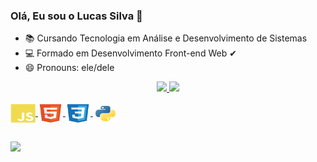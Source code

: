 ### Olá, Eu sou o Lucas Silva 👋

- 📚 Cursando Tecnologia em Análise e Desenvolvimento de Sistemas
- 💻 Formado em Desenvolvimento Front-end Web ✔
- 😄 Pronouns: ele/dele

<div align="center">
  <a href="https://github.com/Lucazoff">
  <img height="180em" src="https://github-readme-stats.vercel.app/api?username=lucazoff&show_icons=true&theme=react&include_all_commits=true&count_private=true"/>
  <img height="180em" src="https://github-readme-stats.vercel.app/api/top-langs/?username=lucazoff&layout=compact&langs_count=7&theme=react"/>
</div>
<div style="display: inline_block"><br>
  <img align="center" alt="Lucas-Js" height="30" width="40" src="https://raw.githubusercontent.com/devicons/devicon/master/icons/javascript/javascript-plain.svg">
  <img align="center" alt="Lucas-HTML" height="30" width="40" src="https://raw.githubusercontent.com/devicons/devicon/master/icons/html5/html5-original.svg">
  <img align="center" alt="Lucas-CSS" height="30" width="40" src="https://raw.githubusercontent.com/devicons/devicon/master/icons/css3/css3-original.svg">
  <img align="center" alt="Lucas-Python" height="30" width="40" src="https://raw.githubusercontent.com/devicons/devicon/master/icons/python/python-original.svg">
</div>
  
  ##
  
  
   <a href="https://www.linkedin.com/in/lucas-silva-lucazoff/" target="_blank"><img src="https://img.shields.io/badge/-LinkedIn-%230077B5?style=for-the-badge&logo=linkedin&logoColor=white" target="_blank"></a> 
 
